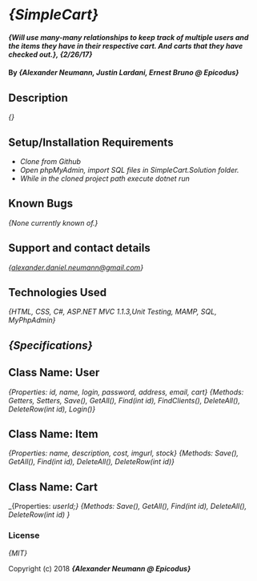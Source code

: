 # _{SimpleCart}_

#### _{Will use many-many relationships to keep track of multiple users and the items they have in their respective cart. And carts that they have checked out.}, {2/26/17}_

#### By _**{Alexander Neumann, Justin Lardani, Ernest Bruno @ Epicodus}**_

## Description

_{}_

## Setup/Installation Requirements

* _Clone from Github_
* _Open phpMyAdmin, import SQL files in SimpleCart.Solution folder._
* _While in the cloned project path execute dotnet run_


## Known Bugs

_{None currently known of.}_

## Support and contact details

_{alexander.daniel.neumann@gmail.com}_

## Technologies Used

_{HTML, CSS, C#, ASP.NET MVC 1.1.3,Unit Testing, MAMP, SQL, MyPhpAdmin}_

## _{Specifications}_
## Class Name: User
_{Properties: id, name, login, password, address, email, cart}_
_{Methods: Getters, Setters, Save(), GetAll(), Find(int id), FindClients(), DeleteAll(), DeleteRow(int id), Login()}_

## Class Name: Item
_{Properties: name, description, cost, imgurl, stock}_
_{Methods: Save(), GetAll(), Find(int id), DeleteAll(), DeleteRow(int id)}_

## Class Name: Cart
_{Properties: _userId;}_
_{Methods: Save(), GetAll(), Find(int id), DeleteAll(), DeleteRow(int id) }_


### License

*{MIT}*

Copyright (c) 2018 **_{Alexander Neumann @ Epicodus}_**

